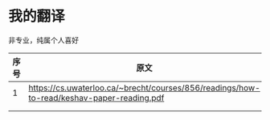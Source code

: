 # 我的翻译
非专业，纯属个人喜好

| 序号 | 原文                                                         | 译文 |
| ---- | ------------------------------------------------------------ | ---- |
| 1    | https://cs.uwaterloo.ca/~brecht/courses/856/readings/how-to-read/keshav-paper-reading.pdf | https://github.com/lxxgfeis/myTranslation/blob/main/how-to-read-a-paper.pdf     |
|      |                                                              |      |
|      |                                                              |      |

